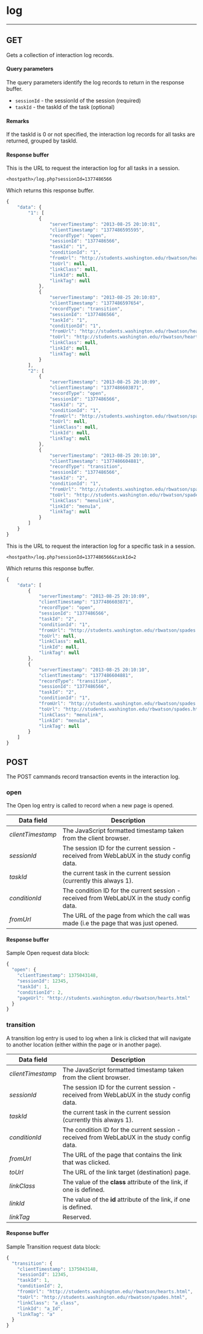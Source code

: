 # log
-----

## GET

Gets a collection of interaction log records.

#### Query parameters
The query parameters identify the log records to return in the response buffer.

* ```sessionId``` - the sessionId of the session (required)
* ```taskId``` - the taskId of the task (optional)

#### Remarks

If the taskId is 0 or not specified, the interaction log records for all tasks are returned, grouped by taskId.

#### Response buffer

This is the URL to request the interaction log for all tasks in a session.

```
<hostpath>/log.php?sessionId=1377486566
```

Which returns this response buffer.

```javascript
{
    "data": {
        "1": [
            {
                "serverTimestamp": "2013-08-25 20:10:01",
                "clientTimestamp": "1377486595595",
                "recordType": "open",
                "sessionId": "1377486566",
                "taskId": "1",
                "conditionId": "1",
                "fromUrl": "http://students.washington.edu/rbwatson/hearts.html",
                "toUrl": null,
                "linkClass": null,
                "linkId": null,
                "linkTag": null
            },
            {
                "serverTimestamp": "2013-08-25 20:10:03",
                "clientTimestamp": "1377486597654",
                "recordType": "transition",
                "sessionId": "1377486566",
                "taskId": "1",
                "conditionId": "1",
                "fromUrl": "http://students.washington.edu/rbwatson/hearts.html",
                "toUrl": "http://students.washington.edu/rbwatson/hearts.html#l1",
                "linkClass": null,
                "linkId": null,
                "linkTag": null
            }
        ],
        "2": [
            {
                "serverTimestamp": "2013-08-25 20:10:09",
                "clientTimestamp": "1377486603871",
                "recordType": "open",
                "sessionId": "1377486566",
                "taskId": "2",
                "conditionId": "1",
                "fromUrl": "http://students.washington.edu/rbwatson/spades.html",
                "toUrl": null,
                "linkClass": null,
                "linkId": null,
                "linkTag": null
            },
            {
                "serverTimestamp": "2013-08-25 20:10:10",
                "clientTimestamp": "1377486604881",
                "recordType": "transition",
                "sessionId": "1377486566",
                "taskId": "2",
                "conditionId": "1",
                "fromUrl": "http://students.washington.edu/rbwatson/spades.html",
                "toUrl": "http://students.washington.edu/rbwatson/spades.html#la",
                "linkClass": "menulink",
                "linkId": "menu1a",
                "linkTag": null
            }
        ]
    }
}
```
This is the URL to request the interaction log for a specific task in a session.

```
<hostpath>/log.php?sessionId=1377486566&taskId=2
```

Which returns this response buffer.

```javascript
{
    "data": [
        {
            "serverTimestamp": "2013-08-25 20:10:09",
            "clientTimestamp": "1377486603871",
            "recordType": "open",
            "sessionId": "1377486566",
            "taskId": "2",
            "conditionId": "1",
            "fromUrl": "http://students.washington.edu/rbwatson/spades.html",
            "toUrl": null,
            "linkClass": null,
            "linkId": null,
            "linkTag": null
        },
        {
            "serverTimestamp": "2013-08-25 20:10:10",
            "clientTimestamp": "1377486604881",
            "recordType": "transition",
            "sessionId": "1377486566",
            "taskId": "2",
            "conditionId": "1",
            "fromUrl": "http://students.washington.edu/rbwatson/spades.html",
            "toUrl": "http://students.washington.edu/rbwatson/spades.html#la",
            "linkClass": "menulink",
            "linkId": "menu1a",
            "linkTag": null
        }
    ]
}
```
## POST

The POST cammands record transaction events in the interaction log.

### open

The Open log entry is called to record when a new page is opened.

| Data field | Description |
|--------------|------------------------------------------------------------------| 
| *clientTimestamp* | The JavaScript formatted timestamp taken from the client browser. |
| *sessionId* | The session ID for the current session - received from WebLabUX in the study config data. |
| *taskId* | the current task in the current session (currently this always 1). |
| *conditionId* | The condition ID for the current session - received from WebLabUX in the study config data. |
| *fromUrl* |  The URL of the page from which the call was made (i.e the page that was just opened. |

#### Response buffer
Sample Open request data block:
```javascript
{
  "open": {
    "clientTimestamp": 1375043148,
    "sessionId": 12345,
    "taskId": 1,
    "conditionId": 2,
    "pageUrl": "http://students.washington.edu/rbwatson/hearts.html"
  }
}
```

###	transition

A transition log entry is used to log when a link is clicked that will navigate to another location (either within the page or in another page).

| Data field | Description |
|--------------|------------------------------------------------------------------| 
| *clientTimestamp* | The JavaScript formatted timestamp taken from the client browser. |
| *sessionId* | The session ID for the current session - received from WebLabUX in the study config data. |
| *taskId* | the current task in the current session (currently this always 1). |
| *conditionId* | The condition ID for the current session - received from WebLabUX in the study config data. |
| *fromUrl* |  The URL of the page that contains the link that was clicked. |
| *toUrl* |  The URL of the link target (destination) page. |
| *linkClass* |  The value of the **class** attribute of the link, if one is defined. |
| *linkId*   |  The value of the **id** attribute of the link, if one is defined. |
| *linkTag* | Reserved. |


#### Response buffer

Sample Transition request data block:
```javascript
{
  "transition": {
    "clientTimestamp": 1375043148,
    "sessionId": 12345,
    "taskId": 1,
    "conditionId": 2,
    "fromUrl": "http://students.washington.edu/rbwatson/hearts.html",
    "toUrl": "http://students.washington.edu/rbwatson/spades.html",
    "linkClass": "a_class",
    "linkId": "a_Id",
    "linkTag": "a"
  }
}
```

